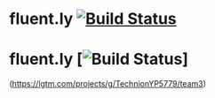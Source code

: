 # fluent.ly [![Build Status](https://travis-ci.com/TechnionYP5779/team3.svg?branch=master)](https://travis-ci.com/TechnionYP5779/team3)
# fluent.ly [![Build Status](https://img.shields.io/lgtm/alerts/g/TechnionYP5779/team3.svg?logo=lgtm&logoWidth=18)]
(https://lgtm.com/projects/g/TechnionYP5779/team3)
